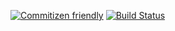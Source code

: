 [![Commitizen friendly](https://img.shields.io/badge/commitizen-friendly-brightgreen.svg)](http://commitizen.github.io/cz-cli/)
[![Build Status](https://travis-ci.org/sreerampr/sreeram.app.svg?branch=master)](https://travis-ci.org/sreerampr/sreeram.app)
